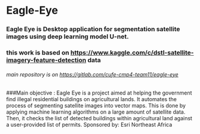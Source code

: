 # Eagle-Eye
### Eagle Eye is Desktop application for segmentation satellite images using deep learning model U-net.
### this work is based on https://www.kaggle.com/c/dstl-satellite-imagery-feature-detection data 
###### main repository is on https://gitlab.com/cufe-cmp4-team11/eagle-eye
###Main objective :
Eagle Eye is a project aimed at helping the government find illegal residential
buildings on agricultural lands. It automates the process of segmenting satellite
images into vector maps. This is done by applying machine learning algorithms
on a large amount of satellite data. Then, it checks the list of detected buildings
within agricultural land against a user-provided list of permits.
Sponsored by: Esri Northeast Africa
